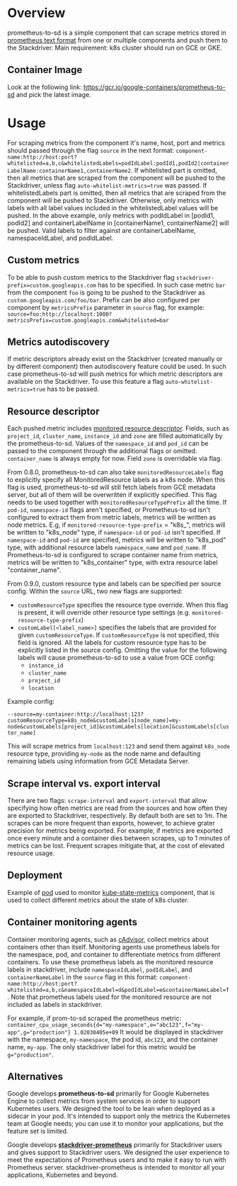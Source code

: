 # Overview
prometheus-to-sd is a simple component that can scrape metrics stored in
[prometheus text format](https://prometheus.io/docs/instrumenting/exposition_formats/)
from one or multiple components and push them to the Stackdriver. Main requirement:
k8s cluster should run on GCE or GKE.

## Container Image

Look at the following link: https://gcr.io/google-containers/prometheus-to-sd and pick the latest image.

# Usage

For scraping metrics from the component it's name, host, port and metrics should passed
through the flag `source` in the next format:
`component-name:http://host:port?whitelisted=a,b,c&whitelistedLabels=podIdLabel:podId1,podId2|containerLabelName:containerName1,containerName2`.
If whitelisted part is omitted, then all metrics that are scraped from the component will be pushed
to the Stackdriver, unless flag `auto-whitelist-metrics=true` was passed. If whitelistedLabels part is omitted,
then all metrics that are scraped from the component will be pushed to Stackdriver.
Otherwise, only metrics with labels with all label values included in the whitelistedLabel values will be pushed.
In the above example, only metrics with podIdLabel in [podId1, podId2] and containerLabelName in [containerName1, containerName2] will be pushed.
Valid labels to filter against are containerLabelName, namespaceIdLabel, and podIdLabel.

## Custom metrics

To be able to push custom metrics to the Stackdriver flag `stackdriver-prefix=custom.googleapis.com`
has to be specified. In such case metric `bar` from the component
`foo` is going to be pushed to the Stackdriver as `custom.googleapis.com/foo/bar`. Prefix can be
also configured per component by `metricsPrefix` parameter in `source` flag, for example: 
`source=foo:http://localhost:1000?metricsPrefix=custom.googleapis.com&whitelisted=bar`

## Metrics autodiscovery

If metric descriptors already exist on the Stackdriver (created manually or by different component)
then autodiscovery feature could be used. In such case prometheus-to-sd will push metrics for
which metric descriptors are available on the Stackdriver. To use this feature a flag
`auto-whitelist-metrics=true` has to be passed.

## Resource descriptor

Each pushed metric includes [monitored resource
descriptor](https://cloud.google.com/logging/docs/api/v2/resource-list#resource-types). Fields, such as
`project_id`, `cluster_name`, `instance_id` and `zone` are filled automatically by
the prometheus-to-sd. Values of the `namespace_id` and `pod_id` can be passed to
the component through the additional flags or omitted. `container_name` is
always empty for now. Field `zone` is overridable via flag.

From 0.8.0, prometheus-to-sd can also take `monitoredResourceLabels` flag to explicitly specify all MonitoredResource labels as a k8s node.
When this flag is used, prometheus-to-sd will still fetch labels from GCE metadata server, but all of them will be overwritten if explicitly specified.
This flag needs to be used together with `monitoredResourceTypePrefix` all the time.
If `pod-id`, `namespace-id` flags aren't specified, or Prometheus-to-sd isn't configured to extract them from metric labels, metrics will be written as node metrics.
E.g, if `monitored-resource-type-prefix` = "k8s_", metrics will be written to "k8s_node" type, if `namespace-id` or `pod-id` isn't specified.
If `namespace-id` and `pod-id` are specified, metrics will be written to "k8s_pod" type, with additional resource labels `namespace_name` and `pod_name`.
If Prometheus-to-sd is configured to scrape container name from metrics, metrics will be written to "k8s_container" type, with extra resource label "container_name".

From 0.9.0, custom resource type and labels can be specified per source config.
Within the `source` URL, two new flags are supported:
- `customResourceType` specifies the resource type override. When this flag is
  present, it will override other resource type settings (e.g.
  `monitored-resource-type-prefix`)
- `customLabel[<label_name>]` specifies the labels that are provided for given
  `customResourceType`. If `customResourceType` is not specified, this field is
  ignored. All the labels for custom resource type has to be explicitly listed
  in the source config. Omitting the value for the following labels will cause
  prometheus-to-sd to use a value from GCE config:
  - `instance_id`
  - `cluster_name`
  - `project_id`
  - `location`

Example config:

`--source=my-container:http://localhost:123?customResourceType=k8s_node&customLabels[node_name]=my-node&customLabels[project_id]&customLabels[location]&customLabels[cluster_name]`

This will scrape metrics from `localhost:123` and send them against `k8s_node`
resource type, providing `my-node` as the node name and defaulting remaining
labels using information from GCE Metadata Server.

## Scrape interval vs. export interval

There are two flags: `scrape-interval` and `export-interval` that allow
specifying how often metrics are read from the sources and how often they are
exported to Stackdriver, respectively. By default both are set to 1m. The
scrapes can be more frequent than exports, however, to achieve grater precision
for metrics being exported. For example, if metrics are exported once every
minute and a container dies between scrapes, up to 1 minutes of metrics can be
lost. Frequent scrapes mitigate that, at the cost of elevated resource usage.

## Deployment

Example of [pod](https://github.com/GoogleCloudPlatform/k8s-stackdriver/blob/master/prometheus-to-sd/kubernetes/prometheus-to-sd-kube-state-metrics.yaml)
used to monitor
[kube-state-metrics](https://github.com/kubernetes/kube-state-metrics) component, that is used to collect
different metrics about the state of k8s cluster.

## Container monitoring agents

Container monitoring agents, such as [cAdvisor](https://github.com/google/cadvisor#cadvisor), 
collect metrics about containers other than itself.  Monitoring agents use prometheus
labels for the namespace, pod, and container to differentiate metrics from different
containers.  To use these prometheus labels as the monitored resource labels in
stackdriver, include `namespaceIdLabel`, `podIdLabel`, and `containerNameLabel` in the 
`source` flag in this format: 
`component-name:http://host:port?whitelisted=a,b,c&namespaceIdLabel=d&podIdLabel=e&containerNameLabel=f`.
Note that prometheus labels used for the monitored resource are not included as labels in stackdriver.

For example, if prom-to-sd scraped the prometheus metric: 
`container_cpu_usage_seconds{d="my-namespace",e="abc123",f="my-app",g="production"} 1.02030405e+09`
It would be displayed in stackdriver with the namespace, `my-namespace`, the pod id, `abc123`, and the container name, `my-app`.  The only stackdriver label for this metric would be `g="production"`.

## Alternatives

Google develops **prometheus-to-sd** primarily for Google Kubernetes Engine to collect metrics from system services in order to support Kubernetes users. We designed the tool to be lean when deployed as a sidecar in your pod. It's intended to support only the metrics the Kubernetes team at Google needs; you can use it to monitor your applications, but the feature set is limited.

Google develops [**stackdriver-prometheus**](https://github.com/Stackdriver/stackdriver-prometheus) primarily for Stackdriver users and gives support to Stackdriver users. We designed the user experience to meet the expectations of Prometheus users and to make it easy to run with Prometheus server. stackdriver-prometheus is intended to monitor all your applications, Kubernetes and beyond.
